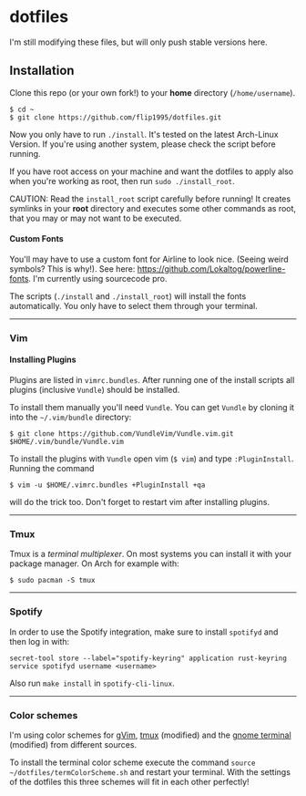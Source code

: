 dotfiles
===================

I'm still modifying these files, but will only push stable versions here.

## Installation

Clone this repo (or your own fork!) to your **home** directory (`/home/username`).
```
$ cd ~
$ git clone https://github.com/flip1995/dotfiles.git
```

Now you only have to run `./install`. It's tested on the latest Arch-Linux Version. If you're using another system, please check the script before running.

If you have root access on your machine and want the dotfiles to apply also when you're working as root, then run `sudo ./install_root`.

CAUTION: Read the `install_root` script carefully before running! It creates symlinks in your **root** directory and executes some other commands as root, that you may or may not want to be executed.

#### Custom Fonts
You'll may have to use a custom font for Airline to look nice. (Seeing weird symbols? This is why!). See here: https://github.com/Lokaltog/powerline-fonts. I'm currently using sourcecode pro.

The scripts (`./install` and `./install_root`) will install the fonts automatically. You only have to select them through your terminal.

---
### Vim

#### Installing Plugins
Plugins are listed in `vimrc.bundles`. After running one of the install scripts all plugins (inclusive `Vundle`) should be installed.

To install them manually you'll need `Vundle`. You can get `Vundle` by cloning it into the `~/.vim/bundle` directory:
```
$ git clone https://github.com/VundleVim/Vundle.vim.git $HOME/.vim/bundle/Vundle.vim
```
To install the plugins with `Vundle` open vim (`$ vim`) and type `:PluginInstall`. Running the command
```
$ vim -u $HOME/.vimrc.bundles +PluginInstall +qa
```
will do the trick too. Don't forget to restart vim after installing plugins.

---
### Tmux
Tmux is a _terminal multiplexer_. On most systems you can install it with your
package manager. On Arch for example with:
```
$ sudo pacman -S tmux
```

---
### Spotify
In order to use the Spotify integration, make sure to install `spotifyd` and
then log in with:

```
secret-tool store --label="spotify-keyring" application rust-keyring service spotifyd username <username>
```

Also run `make install` in `spotify-cli-linux`.

---
### Color schemes
I'm using color schemes for [gVim](https://github.com/altercation/vim-colors-solarized), [tmux](http://www.hamvocke.com/blog/a-guide-to-customizing-your-tmux-conf/) (modified) and the [gnome terminal](https://github.com/chriskempson/base16-gnome-terminal) (modified) from different
sources.

To install the terminal color scheme execute the command `source
~/dotfiles/termColorScheme.sh` and restart your terminal.
With the settings of the dotfiles this three schemes will fit in each other
perfectly!
